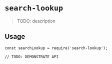 # `search-lookup`

> TODO: description

## Usage

```
const searchLookup = require('search-lookup');

// TODO: DEMONSTRATE API
```

